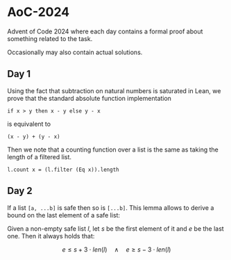 # AoC-2024

Advent of Code 2024 where each day contains a formal proof about something related to the task.

Occasionally may also contain actual solutions.

## Day 1

Using the fact that subtraction on natural numbers is saturated in Lean, we prove that the standard absolute function implementation

```lean
if x > y then x - y else y - x
```

is equivalent to

```lean
(x - y) + (y - x)
```

Then we note that a counting function over a list is the same as taking the length of a filtered list.

```lean
l.count x = (l.filter (Eq x)).length
```

## Day 2

If a list `[a, ...b]` is safe then so is `[...b]`. This lemma allows to derive a bound on the last element of a safe list:

Given a non-empty safe list $l$, let $s$ be the first element of it and $e$ be the last one. Then it always holds that:

$$
	e \le s + 3 \cdot len(l) \quad\land\quad e \ge s - 3 \cdot len(l)
$$
